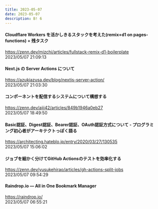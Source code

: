 ```yaml
---
title: 2023-05-07
date: 2023-05-07
description: B! 6
---
```


#### Cloudflare Workers を活かしきるスタックを考えた(remix+d1 on pages-functions) + 残タスク
https://zenn.dev/mizchi/articles/fullstack-remix-d1-boilerplate<br>
2023/05/07 21:09:13<br>


#### Next.js の Server Actions について
https://azukiazusa.dev/blog/nextjs-server-action/<br>
2023/05/07 21:03:30<br>


#### コンポーネントを配信するシステムについて構想する
https://zenn.dev/aiji42/articles/849b1946a0eb27<br>
2023/05/07 18:49:50<br>


#### Basic認証、Digest認証、Bearer認証、OAuth認証方式について - プログラミング初心者がアーキテクトっぽく語る
https://architecting.hateblo.jp/entry/2020/03/27/130535<br>
2023/05/07 15:06:02<br>


#### ジョブを細かく分けてGitHub Actionsのテストを効率化する
https://zenn.dev/yusukehirao/articles/gh-actions-split-jobs<br>
2023/05/07 09:54:29<br>


#### Raindrop.io — All in One Bookmark Manager
https://raindrop.io/<br>
2023/05/07 06:55:21<br>


